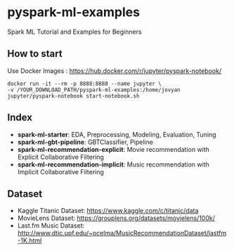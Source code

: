 # pyspark-ml-examples
Spark ML Tutorial and Examples for Beginners

## How to start
Use Docker Images : https://hub.docker.com/r/jupyter/pyspark-notebook/

```
docker run -it --rm -p 8888:8888 --name jupyter \
-v /YOUR_DOWNLOAD_PATH/pyspark-ml-examples:/home/jovyan jupyter/pyspark-notebook start-notebook.sh
```

## Index
- **spark-ml-starter**: EDA, Preprocessing, Modeling, Evaluation, Tuning
- **spark-ml-gbt-pipeline**: GBTClassifier, Pipeline
- **spark-ml-recommendation-explicit**: Movie recommendation with Explicit Collaborative Filtering
- **spark-ml-recommendation-implicit**: Music recommendation with Implicit Collaborative Filtering

## Dataset
- Kaggle Titanic Dataset: https://www.kaggle.com/c/titanic/data
- MovieLens Dataset: https://grouplens.org/datasets/movielens/100k/
- Last.fm Music Dataset: http://www.dtic.upf.edu/~ocelma/MusicRecommendationDataset/lastfm-1K.html
